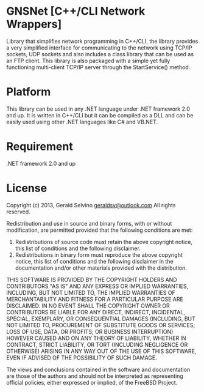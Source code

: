 GNSNet [C++/CLI Network Wrappers]
=====================================
Library that simplifies network programming in C++/CLI,
the library provides a very simplified interface for communicating to the 
network using TCP/IP sockets, UDP sockets and also includes a class library that can be used as an FTP client. This library is also packaged with a simple yet fully functioning multi-client TCP/IP server through the StartService() method.

Platform
============================
This library can be used in any .NET language under .NET framework 2.0 and up.
It is written in C++/CLI but it can be compiled as a DLL and can be easily used
using other .NET languages like C# and VB.NET.

Requirement
============================
.NET framework 2.0 and up

License
============================
Copyright (c) 2013, Gerald Selvino <geraldsv@outlook.com>
All rights reserved.

Redistribution and use in source and binary forms, with or without
modification, are permitted provided that the following conditions are met: 

1. Redistributions of source code must retain the above copyright notice, this
   list of conditions and the following disclaimer. 
2. Redistributions in binary form must reproduce the above copyright notice,
   this list of conditions and the following disclaimer in the documentation
   and/or other materials provided with the distribution. 

THIS SOFTWARE IS PROVIDED BY THE COPYRIGHT HOLDERS AND CONTRIBUTORS "AS IS" AND
ANY EXPRESS OR IMPLIED WARRANTIES, INCLUDING, BUT NOT LIMITED TO, THE IMPLIED
WARRANTIES OF MERCHANTABILITY AND FITNESS FOR A PARTICULAR PURPOSE ARE
DISCLAIMED. IN NO EVENT SHALL THE COPYRIGHT OWNER OR CONTRIBUTORS BE LIABLE FOR
ANY DIRECT, INDIRECT, INCIDENTAL, SPECIAL, EXEMPLARY, OR CONSEQUENTIAL DAMAGES
(INCLUDING, BUT NOT LIMITED TO, PROCUREMENT OF SUBSTITUTE GOODS OR SERVICES;
LOSS OF USE, DATA, OR PROFITS; OR BUSINESS INTERRUPTION) HOWEVER CAUSED AND
ON ANY THEORY OF LIABILITY, WHETHER IN CONTRACT, STRICT LIABILITY, OR TORT
(INCLUDING NEGLIGENCE OR OTHERWISE) ARISING IN ANY WAY OUT OF THE USE OF THIS
SOFTWARE, EVEN IF ADVISED OF THE POSSIBILITY OF SUCH DAMAGE.

The views and conclusions contained in the software and documentation are those
of the authors and should not be interpreted as representing official policies, 
either expressed or implied, of the FreeBSD Project.